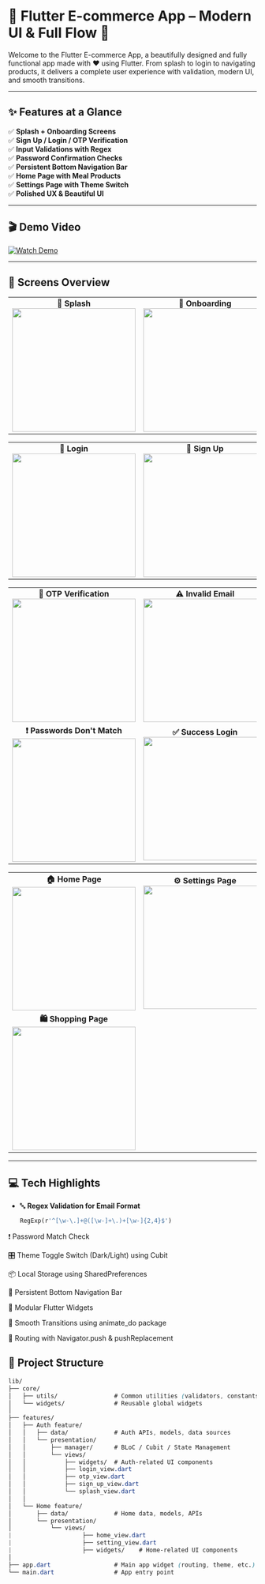 # 🔐 Flutter E-commerce App – Modern UI & Full Flow 🚀

Welcome to the Flutter E-commerce App, a beautifully designed and fully functional app made with ❤️ using Flutter. From splash to login to navigating products, it delivers a complete user experience with validation, modern UI, and smooth transitions.

---

## ✨ Features at a Glance

✅ **Splash + Onboarding Screens**  
✅ **Sign Up / Login / OTP Verification**  
✅ **Input Validations with Regex**  
✅ **Password Confirmation Checks**  
✅ **Persistent Bottom Navigation Bar**  
✅ **Home Page with Meal Products**  
✅ **Settings Page with Theme Switch**  
✅ **Polished UX & Beautiful UI**

---

## 🎬 Demo Video

[![Watch Demo](https://img.shields.io/badge/Watch-Demo-red?logo=youtube&style=for-the-badge)](https://github.com/user-attachments/assets/395b84b7-6800-4749-9a17-76e6077917f7)

---

## 📸 Screens Overview

<table> 
  <tr> 
    <td align="center"><strong>🧭 Splash</strong><br><img src="https://github.com/user-attachments/assets/ddb07c0f-e614-4010-9bf3-9ab03afd8aad" width="250"/></td> 
    <td align="center"><strong>🚀 Onboarding</strong><br><img src="https://github.com/user-attachments/assets/8ff2ea37-0a61-41d4-b5f1-0605187ecd11" width="250"/></td> 
  </tr>
</table>

<table> 
  <tr> 
    <td align="center"><strong>🔐 Login</strong><br><img src="https://github.com/user-attachments/assets/faaf7a09-3bf8-45f4-8e4b-106209b423c1" width="250"/></td> 
    <td align="center"><strong>📝 Sign Up</strong><br><img src="https://github.com/user-attachments/assets/34f76d28-da3b-4600-bae5-1656acb70766" width="250"/></td> 
  </tr>
</table>

<table> 
  <tr> 
    <td align="center"><strong>🔢 OTP Verification</strong><br><img src="https://github.com/user-attachments/assets/17fd9084-2e42-4107-9557-2ed1ce54b909" width="250"/></td>
    <td align="center"><strong>⚠️ Invalid Email</strong><br><img src="https://github.com/user-attachments/assets/83e42681-b14e-42a8-9866-52d9c50964ca" width="250"/></td>
  </tr>
  <tr>
    <td align="center"><strong>❗ Passwords Don't Match</strong><br><img src="https://github.com/user-attachments/assets/d0ef9866-72f1-4097-b053-1c7723884086" width="250"/></td>
    <td align="center"><strong>✅ Success Login</strong><br><img src="https://github.com/user-attachments/assets/ceeab5e6-ac66-4b01-8141-037abf3d62b3" width="250"/></td>
  </tr>
</table>

<table>
  <tr>
    <td align="center"><strong>🏠 Home Page</strong><br><img src="https://github.com/user-attachments/assets/f5dc3f42-4907-45e7-8146-7c53d9fbf5a4" width="250"/></td>
    <td align="center"><strong>⚙️ Settings Page</strong><br><img src="https://github.com/user-attachments/assets/ae782157-967a-4f95-8d66-41b9427f1c68" width="250"/></td>
  </tr>
   <tr>
    <td align="center"><strong>🛍️ Shopping Page</strong><br><img  src="https://github.com/user-attachments/assets/679b24fe-c42f-470e-ae3c-c9d970b727e0"  width="250"/></td>
  </tr>
</table>

---

## 💻 Tech Highlights

- 🔤 **Regex Validation for Email Format**
  ```dart
  RegExp(r'^[\w-\.]+@([\w-]+\.)+[\w-]{2,4}$')
❗ Password Match Check

🎛 Theme Toggle Switch (Dark/Light) using Cubit

📦 Local Storage using SharedPreferences

🧭 Persistent Bottom Navigation Bar

🧱 Modular Flutter Widgets

🔁 Smooth Transitions using animate_do package

🔐 Routing with Navigator.push & pushReplacement
 ## 📂 Project Structure
 ```css
lib/
├── core/
│   ├── utils/                # Common utilities (validators, constants)
│   └── widgets/              # Reusable global widgets
│
├── features/
│   ├── Auth feature/
│   │   ├── data/             # Auth APIs, models, data sources
│   │   └── presentation/
│   │       ├── manager/      # BLoC / Cubit / State Management
│   │       └── views/
│   │           ├── widgets/  # Auth-related UI components
│   │           ├── login_view.dart
│   │           ├── otp_view.dart
│   │           ├── sign_up_view.dart
│   │           └── splash_view.dart
│   │
│   └── Home feature/
│       ├── data/             # Home data, models, APIs
│       └── presentation/
│           └── views/
|                    ├── home_view.dart
|                    ├── setting_view.dart
|                    ├── widgets/    # Home-related UI components   
│
├── app.dart                  # Main app widget (routing, theme, etc.)
└── main.dart                 # App entry point

